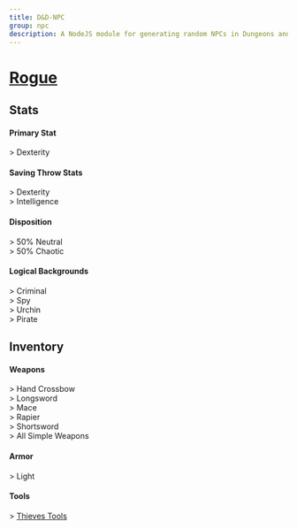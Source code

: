 ```yaml
---
title: D&D-NPC
group: npc
description: A NodeJS module for generating random NPCs in Dungeons and Dragons.
---
```


# **[Rogue](https://www.dndbeyond.com/classes/rogue)**
## **Stats**
#### **Primary Stat**
\> Dexterity
#### **Saving Throw Stats**
\> Dexterity<br>
\> Intelligence
#### **Disposition**
\> 50% Neutral<br>
\> 50% Chaotic
#### **Logical Backgrounds**
\> Criminal<br>
\> Spy<br>
\> Urchin<br>
\> Pirate
## **Inventory**
#### **Weapons**
\> Hand Crossbow<br>
\> Longsword<br>
\> Mace<br>
\> Rapier<br>
\> Shortsword<br>
\> All Simple Weapons
#### **Armor**
\> Light
#### **Tools**
\> [Thieves Tools](https://www.dndbeyond.com/equipment/thieves-tools)

